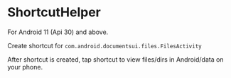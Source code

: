 # ShortcutHelper

For Android 11 (Api 30) and above.

Create shortcut for `com.android.documentsui.files.FilesActivity`

After shortcut is created, tap shortcut to view files/dirs in Android/data on your phone.
